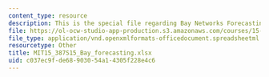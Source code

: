 ```yaml
---
content_type: resource
description: This is the special file regarding Bay Networks Forecasting.
file: https://ol-ocw-studio-app-production.s3.amazonaws.com/courses/15-387-entrepreneurial-sales-spring-2015/c037ec9fde68903054a14305f228e4c6_MIT15_387S15_Bay_forecasting.xlsx
file_type: application/vnd.openxmlformats-officedocument.spreadsheetml.sheet
resourcetype: Other
title: MIT15_387S15_Bay_forecasting.xlsx
uid: c037ec9f-de68-9030-54a1-4305f228e4c6
---
```

